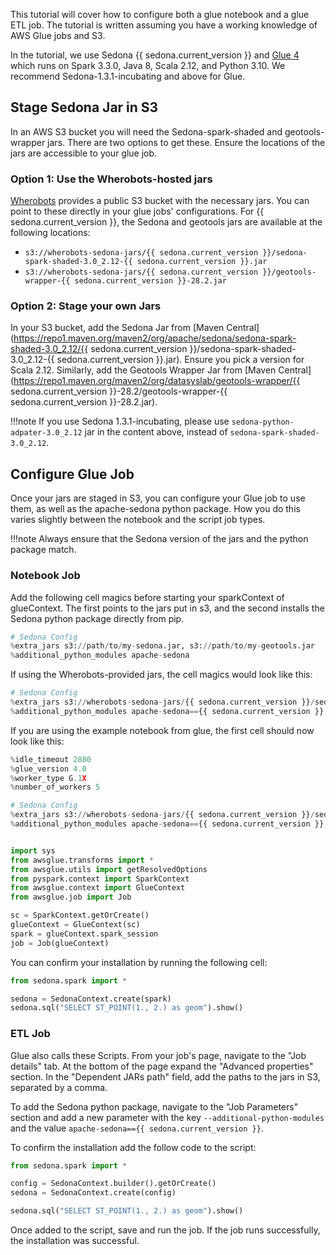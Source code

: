
This tutorial will cover how to configure both a glue notebook and a glue ETL job. The tutorial is written assuming you
have a working knowledge of AWS Glue jobs and S3.

In the tutorial, we use
Sedona {{ sedona.current_version }} and [Glue 4](https://docs.aws.amazon.com/glue/latest/dg/release-notes.html) which runs on Spark 3.3.0, Java 8, Scala 2.12,
and Python 3.10. We recommend Sedona-1.3.1-incubating and above for Glue.

## Stage Sedona Jar in S3

In an AWS S3 bucket you will need the Sedona-spark-shaded and geotools-wrapper jars. There are two options to get these.
Ensure the locations of the jars are accessible to your glue job.

### Option 1: Use the Wherobots-hosted jars

[Wherobots](https://wherobots.com/) provides a public S3 bucket with the necessary jars. You can point to these directly in your glue jobs'
configurations. For {{ sedona.current_version }}, the Sedona and geotools jars are available at the following locations:

* `s3://wherobots-sedona-jars/{{ sedona.current_version }}/sedona-spark-shaded-3.0_2.12-{{ sedona.current_version }}.jar`
* `s3://wherobots-sedona-jars/{{ sedona.current_version }}/geotools-wrapper-{{ sedona.current_version }}-28.2.jar`

### Option 2: Stage your own Jars

In your S3 bucket, add the Sedona Jar
from [Maven Central](https://repo1.maven.org/maven2/org/apache/sedona/sedona-spark-shaded-3.0_2.12/{{ sedona.current_version }}/sedona-spark-shaded-3.0_2.12-{{ sedona.current_version }}.jar). Ensure you pick a
version for Scala 2.12.
Similarly, add the Geotools Wrapper Jar
from [Maven Central](https://repo1.maven.org/maven2/org/datasyslab/geotools-wrapper/{{ sedona.current_version }}-28.2/geotools-wrapper-{{ sedona.current_version }}-28.2.jar).

!!!note
    If you use Sedona 1.3.1-incubating, please use `sedona-python-adpater-3.0_2.12` jar in the content above, instead
    of `sedona-spark-shaded-3.0_2.12`.

## Configure Glue Job

Once your jars are staged in S3, you can configure your Glue job to use them, as well as the apache-sedona python
package. How you do this varies slightly between the notebook and the script job types.

!!!note
    Always ensure that the Sedona version of the jars and the python package match.

### Notebook Job

Add the following cell magics before starting your sparkContext of glueContext. The first points to the jars put in s3,
and the second installs the Sedona python package directly from pip.

```python
# Sedona Config
%extra_jars s3://path/to/my-sedona.jar, s3://path/to/my-geotools.jar
%additional_python_modules apache-sedona
```

If using the Wherobots-provided jars, the cell magics would look like this:

```python
# Sedona Config
%extra_jars s3://wherobots-sedona-jars/{{ sedona.current_version }}/sedona-spark-shaded-3.0_2.12-{{ sedona.current_version }}.jar, s3://wherobots-sedona-jars/{{ sedona.current_version }}/geotools-wrapper-{{ sedona.current_version }}-28.2.jar
%additional_python_modules apache-sedona=={{ sedona.current_version }}
```

If you are using the example notebook from glue, the first cell should now look like this:

```python
%idle_timeout 2880
%glue_version 4.0
%worker_type G.1X
%number_of_workers 5

# Sedona Config
%extra_jars s3://wherobots-sedona-jars/{{ sedona.current_version }}/sedona-spark-shaded-3.0_2.12-{{ sedona.current_version }}.jar, s3://wherobots-sedona-jars/{{ sedona.current_version }}/geotools-wrapper-{{ sedona.current_version }}-28.2.jar
%additional_python_modules apache-sedona=={{ sedona.current_version }}


import sys
from awsglue.transforms import *
from awsglue.utils import getResolvedOptions
from pyspark.context import SparkContext
from awsglue.context import GlueContext
from awsglue.job import Job

sc = SparkContext.getOrCreate()
glueContext = GlueContext(sc)
spark = glueContext.spark_session
job = Job(glueContext)
```

You can confirm your installation by running the following cell:

```python
from sedona.spark import *

sedona = SedonaContext.create(spark)
sedona.sql("SELECT ST_POINT(1., 2.) as geom").show()
```

### ETL Job

Glue also calls these Scripts. From your job's page, navigate to the "Job details" tab. At the bottom of the page expand
the "Advanced properties" section. In the "Dependent JARs path" field, add the paths to the jars in S3, separated by a comma.

To add the Sedona python package, navigate to the "Job Parameters" section and add a new parameter with the key
`--additional-python-modules` and the value `apache-sedona=={{ sedona.current_version }}`.

To confirm the installation add the follow code to the script:

```python
from sedona.spark import *

config = SedonaContext.builder().getOrCreate()
sedona = SedonaContext.create(config)

sedona.sql("SELECT ST_POINT(1., 2.) as geom").show()
```

Once added to the script, save and run the job. If the job runs successfully, the installation was successful.
